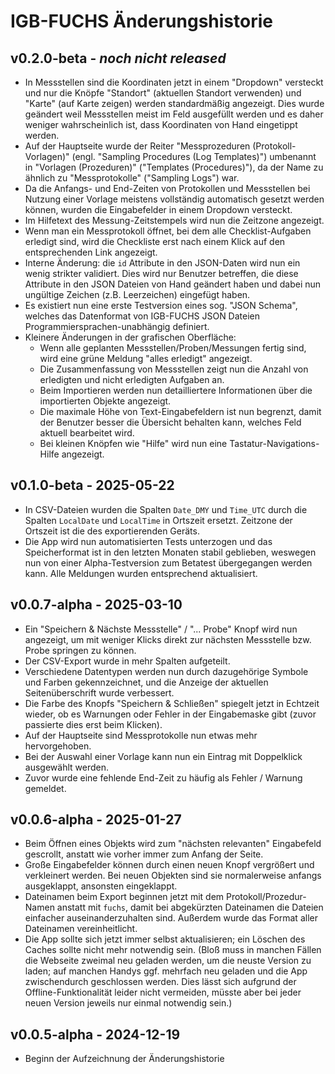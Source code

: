 IGB-FUCHS Änderungshistorie
===========================

v0.2.0-beta - *noch nicht released*
------------------------

- In Messstellen sind die Koordinaten jetzt in einem "Dropdown" versteckt und nur
  die Knöpfe "Standort" (aktuellen Standort verwenden) und "Karte" (auf Karte zeigen)
  werden standardmäßig angezeigt. Dies wurde geändert weil Messstellen meist im
  Feld ausgefüllt werden und es daher weniger wahrscheinlich ist, dass Koordinaten
  von Hand eingetippt werden.
- Auf der Hauptseite wurde der Reiter "Messprozeduren (Protokoll-Vorlagen)" (engl. "Sampling
  Procedures (Log Templates)") umbenannt in "Vorlagen (Prozeduren)" ("Templates (Procedures)"),
  da der Name zu ähnlich zu "Messprotokolle" ("Sampling Logs") war.
- Da die Anfangs- und End-Zeiten von Protokollen und Messstellen bei Nutzung einer
  Vorlage meistens vollständig automatisch gesetzt werden können, wurden die Eingabefelder
  in einem Dropdown versteckt.
- Im Hilfetext des Messung-Zeitstempels wird nun die Zeitzone angezeigt.
- Wenn man ein Messprotokoll öffnet, bei dem alle Checklist-Aufgaben erledigt sind,
  wird die Checkliste erst nach einem Klick auf den entsprechenden Link angezeigt.
- Interne Änderung: die `id` Attribute in den JSON-Daten wird nun ein wenig strikter validiert.
  Dies wird nur Benutzer betreffen, die diese Attribute in den JSON Dateien von Hand geändert
  haben und dabei nun ungültige Zeichen (z.B. Leerzeichen) eingefügt haben.
- Es existiert nun eine erste Testversion eines sog. "JSON Schema", welches das Datenformat
  von IGB-FUCHS JSON Dateien Programmiersprachen-unabhängig definiert.
- Kleinere Änderungen in der grafischen Oberfläche:
  - Wenn alle geplanten Messstellen/Proben/Messungen fertig sind, wird eine grüne Meldung
    "alles erledigt" angezeigt.
  - Die Zusammenfassung von Messstellen zeigt nun die Anzahl von erledigten und nicht
    erledigten Aufgaben an.
  - Beim Importieren werden nun detailliertere Informationen über die importierten Objekte
    angezeigt.
  - Die maximale Höhe von Text-Eingabefeldern ist nun begrenzt, damit der Benutzer besser
    die Übersicht behalten kann, welches Feld aktuell bearbeitet wird.
  - Bei kleinen Knöpfen wie "Hilfe" wird nun eine Tastatur-Navigations-Hilfe angezeigt.

v0.1.0-beta - 2025-05-22
------------------------

- In CSV-Dateien wurden die Spalten `Date_DMY` und `Time_UTC` durch die Spalten
  `LocalDate` und `LocalTime` in Ortszeit ersetzt. Zeitzone der Ortszeit ist die
  des exportierenden Geräts.
- Die App wird nun automatisierten Tests unterzogen und das Speicherformat ist in den
  letzten Monaten stabil geblieben, weswegen nun von einer Alpha-Testversion
  zum Betatest übergegangen werden kann. Alle Meldungen wurden entsprechend aktualisiert.

v0.0.7-alpha - 2025-03-10
-------------------------

- Ein "Speichern & Nächste Messstelle" / "... Probe" Knopf wird nun angezeigt,
  um mit weniger Klicks direkt zur nächsten Messstelle bzw. Probe springen zu können.
- Der CSV-Export wurde in mehr Spalten aufgeteilt.
- Verschiedene Datentypen werden nun durch dazugehörige Symbole und Farben gekennzeichnet,
  und die Anzeige der aktuellen Seitenüberschrift wurde verbessert.
- Die Farbe des Knopfs "Speichern & Schließen" spiegelt jetzt in Echtzeit wieder, ob es
  Warnungen oder Fehler in der Eingabemaske gibt (zuvor passierte dies erst beim Klicken).
- Auf der Hauptseite sind Messprotokolle nun etwas mehr hervorgehoben.
- Bei der Auswahl einer Vorlage kann nun ein Eintrag mit Doppelklick ausgewählt werden.
- Zuvor wurde eine fehlende End-Zeit zu häufig als Fehler / Warnung gemeldet.

v0.0.6-alpha - 2025-01-27
-------------------------

- Beim Öffnen eines Objekts wird zum "nächsten relevanten" Eingabefeld gescrollt,
  anstatt wie vorher immer zum Anfang der Seite.
- Große Eingabefelder können durch einen neuen Knopf vergrößert und verkleinert werden.
  Bei neuen Objekten sind sie normalerweise anfangs ausgeklappt, ansonsten eingeklappt.
- Dateinamen beim Export beginnen jetzt mit dem Protokoll/Prozedur-Namen anstatt mit `fuchs`,
  damit bei abgekürzten Dateinamen die Dateien einfacher auseinanderzuhalten sind.
  Außerdem wurde das Format aller Dateinamen vereinheitlicht.
- Die App sollte sich jetzt immer selbst aktualisieren; ein Löschen des Caches
  sollte nicht mehr notwendig sein. (Bloß muss in manchen Fällen die Webseite
  zweimal neu geladen werden, um die neuste Version zu laden; auf manchen Handys
  ggf. mehrfach neu geladen und die App zwischendurch geschlossen werden.
  Dies lässt sich aufgrund der Offline-Funktionalität leider nicht vermeiden,
  müsste aber bei jeder neuen Version jeweils nur einmal notwendig sein.)

v0.0.5-alpha - 2024-12-19
-------------------------

- Beginn der Aufzeichnung der Änderungshistorie
